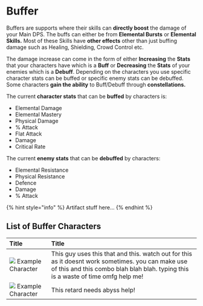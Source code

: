 # Buffer

Buffers are supports where their skills can **directly boost** the damage of your Main DPS. The buffs can either be from **Elemental Bursts** or **Elemental Skills.** Most of these Skills have **other effects** other than just buffing damage such as Healing, Shielding, Crowd Control etc.

The damage increase can come in the form of either **Increasing** the **Stats** that your characters have which is a **Buff** or **Decreasing** the **Stats** of your enemies which is a **Debuff**. Depending on the characters you use specific character stats can be buffed or specific enemy stats can be debuffed. Some characters **gain the ability** to Buff/Debuff through **constellations.**

The current **character stats** that can be **buffed** by characters is:

* Elemental Damage
* Elemental Mastery
* Physical Damage
* % Attack
* Flat Attack
* Damage
* Critical Rate

The current **enemy stats** that can be **debuffed** by characters:

* Elemental Resistance
* Physical Resistance
* Defence
* Damage
* % Attack

{% hint style="info" %}
Artifact stuff here...
{% endhint %}

## List of Buffer Characters <a id="list-of-burst-sub-dps-characters"></a>

| ​Title | ​Title |
| :--- | :--- |
| ​​![](https://firebasestorage.googleapis.com/v0/b/gitbook-28427.appspot.com/o/assets%2F-MW6Wy1uez9Det_qarNh%2F-MWRyHm4saCxH-MmKFmu%2F-MWS4pUrKAMDACt8MmDc%2Fui_avataricon_aether.png?alt=media&token=c8dd0c4b-b055-4182-90c9-13c100f5f64f) Example Character | This guy uses this that and this. watch out for this as it doesnt work sometimes. you can make use of this and this combo blah blah blah. typing this is a waste of time omfg help me! |
| ​​![](https://firebasestorage.googleapis.com/v0/b/gitbook-28427.appspot.com/o/assets%2F-MW6Wy1uez9Det_qarNh%2F-MWRyHm4saCxH-MmKFmu%2F-MWS4pUrKAMDACt8MmDc%2Fui_avataricon_aether.png?alt=media&token=c8dd0c4b-b055-4182-90c9-13c100f5f64f) Example Character | This retard needs abyss help! |

